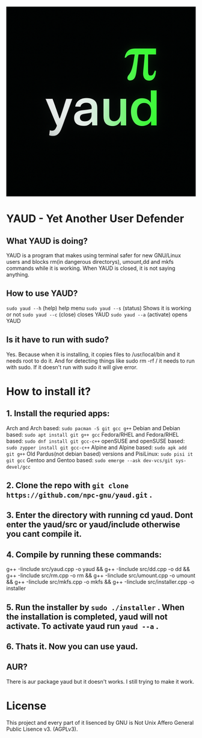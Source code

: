 ![yaud logo](./yaudlogo.png)


# YAUD - Yet Another User Defender

## What YAUD is doing?
YAUD is a program that makes using terminal safer for new GNU/Linux users and blocks rm(in dangerous directorys), umount,dd and mkfs commands while it is working. When YAUD is closed, it is not saying anything.

## How to use YAUD?

`sudo yaud --h` (help) help menu
`sudo yaud --s` (status) Shows it is working or not
`sudo yaud --c` (close) closes YAUD
`sudo yaud --a` (activate) opens YAUD

## Is it have to run with sudo?

Yes. Because when it is installing, it copies files to /usr/local/bin and it needs root to do it. And for detecting things like sudo rm -rf / it needs to run with sudo. If it doesn't run with sudo it will give error.

# How to install it?

## 1. Install the requried apps:
Arch and Arch based: `sudo pacman -S git gcc g++`
Debian and Debian based: `sudo apt install git g++ gcc`
Fedora/RHEL and Fedora/RHEL based: `sudo dnf install git gcc-c++`
openSUSE and openSUSE based: `sudo zypper install git gcc-c++`
Alpine and Alpine based: `sudo apk add git g++`
Old Pardus(not debian based) versions and PisiLinux: `sudo pisi it git gcc`
Gentoo and Gentoo based: `sudo emerge --ask dev-vcs/git sys-devel/gcc`
## 2. Clone the repo with `git clone https://github.com/npc-gnu/yaud.git` .  
## 3. Enter the directory with running cd yaud. Dont enter the yaud/src or yaud/include otherwise you cant compile it.
## 4. Compile by running these commands:

g++ -Iinclude src/yaud.cpp -o yaud && g++ -Iinclude src/dd.cpp -o dd && g++ -Iinclude src/rm.cpp -o rm && g++ -Iinclude src/umount.cpp -o umount && g++ -Iinclude src/mkfs.cpp -o mkfs && g++ -Iinclude src/installer.cpp -o installer

## 5. Run the installer by `sudo ./installer` . When the installation is completed, yaud will not activate. To activate yaud run `yaud --a` .
## 6. Thats it. Now you can use yaud.
## AUR?
There is aur package yaud but it doesn't works. I still trying to make it work.

# License

This project and every part of it lisenced by GNU is Not Unix Affero General Public Lisence v3. (AGPLv3).

